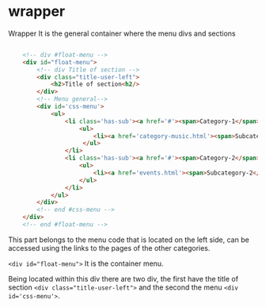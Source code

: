 wrapper
=============

Wrapper It is the general container where the menu divs and sections

```html

	<!-- div #float-menu -->
	<div id="float-menu">
	    <!-- div Title of section -->
	    <div class="title-user-left">
		    <h2>Title of section<h2/>
		</div>
		<!-- Menu general-->
		<div id='css-menu'>
		    <ul>
		        <li class='has-sub'><a href='#'><span>Category-1</span></a>
			        <ul>
					    <li><a href='category-music.html'><span>Subcategory-1</span></a></li>
					 </ul>
				</li>
				<li class='has-sub'><a href='#'><span>Category-2</span></a>
					<ul>
				    	<li><a href='events.html'><span>Subcategory-2</span></a></li>
					</ul>
				</li>
		    </ul>
	    </div>
	    <!-- end #css-menu -->
    </div>
    <!-- end #float-menu -->
```
This part belongs to the menu code that is located on the left side, can be accessed using the links to the pages of the other categories.

`<div id="float-menu">` It is the container menu.

Being located within this div there are two div, the first have the title of section `<div class="title-user-left">` and the second the menu `<div id='css-menu'>`.






